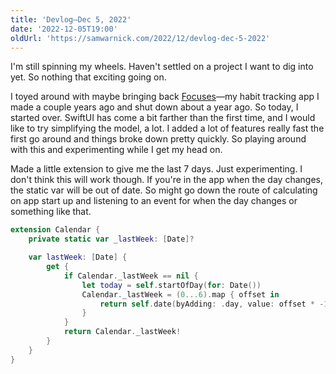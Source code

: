 ```yaml
---
title: 'Devlog—Dec 5, 2022'
date: '2022-12-05T19:00'
oldUrl: 'https://samwarnick.com/2022/12/devlog-dec-5-2022'
---
```


I'm still spinning my wheels. Haven't settled on a project I want to dig into yet. So nothing that exciting going on.

I toyed around with maybe bringing back [Focuses](https://focuses.app)—my habit tracking app I made a couple years ago and shut down about a year ago. So today, I started over. SwiftUI has come a bit farther than the first time, and I would like to try simplifying the model, a lot. I added a lot of features really fast the first go around and things broke down pretty quickly. So playing around with this and experimenting while I get my head on.

Made a little extension to give me the last 7 days. Just experimenting. I don't think this will work though. If you're in the app when the day changes, the static var will be out of date. So might go down the route of calculating on app start up and listening to an event for when the day changes or something like that.

```swift
extension Calendar {
    private static var _lastWeek: [Date]?

    var lastWeek: [Date] {
        get {
            if Calendar._lastWeek == nil {
                let today = self.startOfDay(for: Date())
                Calendar._lastWeek = (0...6).map { offset in
                    return self.date(byAdding: .day, value: offset * -1, to: today)!
                }
            }
            return Calendar._lastWeek!
        }
    }
}
```
